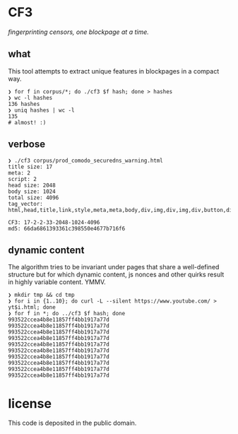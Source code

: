 # CF3

*fingerprinting censors, one blockpage at a time.*

## what

This tool attempts to extract unique features in blockpages in a compact way.

```
❯ for f in corpus/*; do ./cf3 $f hash; done > hashes
❯ wc -l hashes
136 hashes
❯ uniq hashes | wc -l
135
# almost! :)
```

## verbose

```
❯ ./cf3 corpus/prod_comodo_securedns_warning.html
title size: 17
meta: 2
script: 2
head size: 2048
body size: 1024
total size: 4096
tag_vector: html,head,title,link,style,meta,meta,body,div,img,div,img,div,button,div,div,h1,h2,p,br,ul,li,a,img,br,br,p,a,div,div,p,script,script

CF3: 17-2-2-33-2048-1024-4096
md5: 66da6861393361c398550e4677b716f6
```

## dynamic content

The algorithm tries to be invariant under pages that share a well-defined structure but for which dynamic content, js nonces and other quirks result in highly variable content. YMMV.

```
❯ mkdir tmp && cd tmp
❯ for i in {1..10}; do curl -L --silent https://www.youtube.com/ > yt$i.html; done
❯ for f in *; do ../cf3 $f hash; done
993522ccea4b8e11857ff4bb1917a77d
993522ccea4b8e11857ff4bb1917a77d
993522ccea4b8e11857ff4bb1917a77d
993522ccea4b8e11857ff4bb1917a77d
993522ccea4b8e11857ff4bb1917a77d
993522ccea4b8e11857ff4bb1917a77d
993522ccea4b8e11857ff4bb1917a77d
993522ccea4b8e11857ff4bb1917a77d
993522ccea4b8e11857ff4bb1917a77d
993522ccea4b8e11857ff4bb1917a77d
```

# license

This code is deposited in the public domain.



